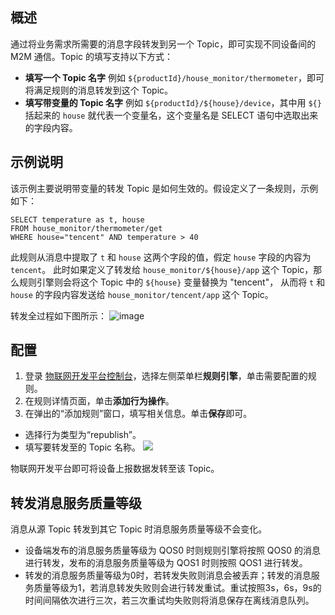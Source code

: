 
## 概述
通过将业务需求所需要的消息字段转发到另一个 Topic，即可实现不同设备间的 M2M 通信。Topic 的填写支持以下方式：
- **填写一个 Topic 名字**
例如 `${productId}/house_monitor/thermometer`，即可将满足规则的消息转发到这个 Topic。
- **填写带变量的 Topic 名字**
例如 `${productId}/${house}/device`，其中用 `${}` 括起来的 `house` 就代表一个变量名，这个变量名是 SELECT 语句中选取出来的字段内容。

## 示例说明
该示例主要说明带变量的转发 Topic 是如何生效的。假设定义了一条规则，示例如下：
```
SELECT temperature as t, house 
FROM house_monitor/thermometer/get 
WHERE house="tencent" AND temperature > 40
```

此规则从消息中提取了 `t` 和 `house` 这两个字段的值，假定 `house` 字段的内容为 `tencent`。
此时如果定义了转发给 `house_monitor/${house}/app` 这个 Topic，那么规则引擎则会将这个 Topic 中的 `${house}` 变量替换为 "tencent"， 从而将 `t` 和 `house` 的字段内容发送给 `house_monitor/tencent/app` 这个 Topic。

转发全过程如下图所示：
![image](https://main.qcloudimg.com/raw/d4914e4b87c30f9240bbfcd62411be8a.png)

## 配置
1. 登录 [物联网开发平台控制台](https://console.cloud.tencent.com/iotexplorer)，选择左侧菜单栏**规则引擎**，单击需要配置的规则。
2. 在规则详情页面，单击**添加行为操作**。
3. 在弹出的“添加规则”窗口，填写相关信息。单击**保存**即可。
 - 选择行为类型为“republish”。
 - 填写要转发至的 Topic 名称。
![](https://main.qcloudimg.com/raw/ecec657128df4e50498213fda2aaa23f.jpg)

物联网开发平台即可将设备上报数据发转至该 Topic。

## 转发消息服务质量等级

消息从源 Topic 转发到其它 Topic 时消息服务质量等级不会变化。
- 设备端发布的消息服务质量等级为 QOS0 时则规则引擎将按照 QOS0 的消息进行转发，发布的消息服务质量等级为 QOS1 时则按照 QOS1 进行转发。
- 转发的消息服务质量等级为0时，若转发失败则消息会被丢弃；转发的消息服务质量等级为1，若消息转发失败则会进行转发重试。重试按照3s，6s，9s的时间间隔依次进行三次，若三次重试均失败则将消息保存在离线消息队列。

